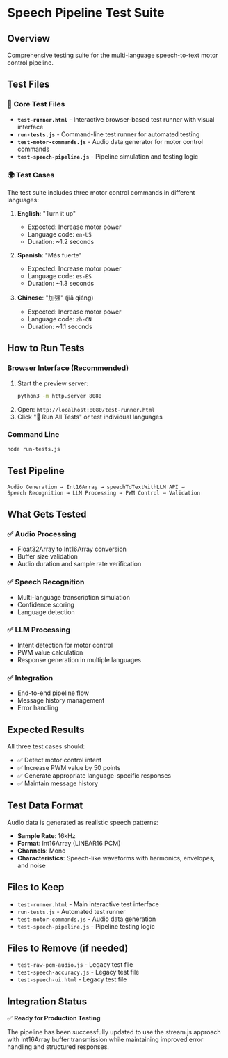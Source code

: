# Speech Pipeline Test Suite

## Overview
Comprehensive testing suite for the multi-language speech-to-text motor control pipeline.

## Test Files

### 🧪 Core Test Files
- **`test-runner.html`** - Interactive browser-based test runner with visual interface
- **`run-tests.js`** - Command-line test runner for automated testing
- **`test-motor-commands.js`** - Audio data generator for motor control commands
- **`test-speech-pipeline.js`** - Pipeline simulation and testing logic

### 🌍 Test Cases
The test suite includes three motor control commands in different languages:

1. **English**: "Turn it up" 
   - Expected: Increase motor power
   - Language code: `en-US`
   - Duration: ~1.2 seconds

2. **Spanish**: "Más fuerte"
   - Expected: Increase motor power  
   - Language code: `es-ES`
   - Duration: ~1.3 seconds

3. **Chinese**: "加强" (jiā qiáng)
   - Expected: Increase motor power
   - Language code: `zh-CN`
   - Duration: ~1.1 seconds

## How to Run Tests

### Browser Interface (Recommended)
1. Start the preview server:
   ```bash
   python3 -m http.server 8080
   ```
2. Open: `http://localhost:8080/test-runner.html`
3. Click "🚀 Run All Tests" or test individual languages

### Command Line
```bash
node run-tests.js
```

## Test Pipeline

```
Audio Generation → Int16Array → speechToTextWithLLM API → 
Speech Recognition → LLM Processing → PWM Control → Validation
```

## What Gets Tested

### ✅ Audio Processing
- Float32Array to Int16Array conversion
- Buffer size validation
- Audio duration and sample rate verification

### ✅ Speech Recognition
- Multi-language transcription simulation
- Confidence scoring
- Language detection

### ✅ LLM Processing  
- Intent detection for motor control
- PWM value calculation
- Response generation in multiple languages

### ✅ Integration
- End-to-end pipeline flow
- Message history management
- Error handling

## Expected Results

All three test cases should:
- ✅ Detect motor control intent
- ✅ Increase PWM value by 50 points
- ✅ Generate appropriate language-specific responses
- ✅ Maintain message history

## Test Data Format

Audio data is generated as realistic speech patterns:
- **Sample Rate**: 16kHz
- **Format**: Int16Array (LINEAR16 PCM)
- **Channels**: Mono
- **Characteristics**: Speech-like waveforms with harmonics, envelopes, and noise

## Files to Keep
- `test-runner.html` - Main interactive test interface
- `run-tests.js` - Automated test runner
- `test-motor-commands.js` - Audio data generation
- `test-speech-pipeline.js` - Pipeline testing logic

## Files to Remove (if needed)
- `test-raw-pcm-audio.js` - Legacy test file
- `test-speech-accuracy.js` - Legacy test file  
- `test-speech-ui.html` - Legacy test file

## Integration Status
✅ **Ready for Production Testing**

The pipeline has been successfully updated to use the stream.js approach with Int16Array buffer transmission while maintaining improved error handling and structured responses.